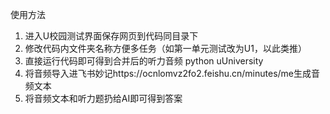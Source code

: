 使用方法
1. 进入U校园测试界面保存网页到代码同目录下
2. 修改代码内文件夹名称方便多任务（如第一单元测试改为U1，以此类推）
3. 直接运行代码即可得到合并后的听力音频 python uUniversity
4. 将音频导入进飞书妙记https://ocnlomvz2fo2.feishu.cn/minutes/me生成音频文本
5. 将音频文本和听力题扔给AI即可得到答案
